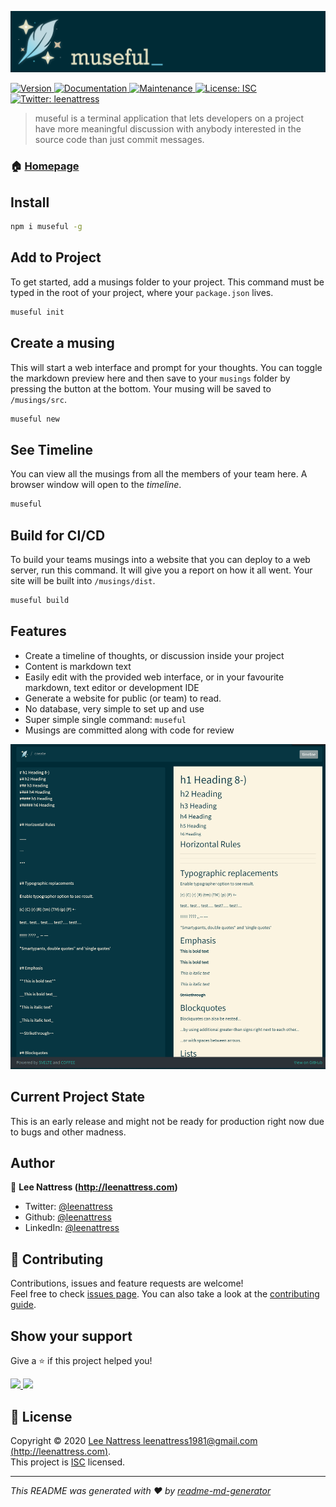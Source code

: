 ![images\header.png](header.png)
<p>
  <a href="https://www.npmjs.com/package/museful" target="_blank">
    <img alt="Version" src="https://img.shields.io/npm/v/museful.svg">
  </a>
  <a href="https://github.com/leenattress/museful#readme" target="_blank">
    <img alt="Documentation" src="https://img.shields.io/badge/documentation-yes-brightgreen.svg" />
  </a>
  <a href="https://github.com/leenattress/museful/graphs/commit-activity" target="_blank">
    <img alt="Maintenance" src="https://img.shields.io/badge/Maintained%3F-yes-green.svg" />
  </a>
  <a href="https://github.com/leenattress/museful/blob/master/LICENSE" target="_blank">
    <img alt="License: ISC" src="https://img.shields.io/github/license/leenattress/museful" />
  </a>
  <a href="https://twitter.com/leenattress" target="_blank">
    <img alt="Twitter: leenattress" src="https://img.shields.io/twitter/follow/leenattress.svg?style=social" />
  </a>
</p>

> museful is a terminal application that lets developers on a project have more meaningful discussion with anybody interested in the source code than just commit messages.

### 🏠 [Homepage](https://github.com/leenattress/museful)

## Install

```sh
npm i museful -g
```

## Add to Project

To get started, add a musings folder to your project. This command must be typed in the root of your project, where your `package.json` lives.

```sh
museful init
```

## Create a musing

This will start a web interface and prompt for your thoughts. You can toggle the markdown preview here and then save to your `musings` folder by pressing the button at the bottom. Your musing will be saved to `/musings/src`.

```sh
museful new
```

## See Timeline

You can view all the musings from all the members of your team here. A browser window will open to the _timeline_.

```sh
museful
```

## Build for CI/CD

To build your teams musings into a website that you can deploy to a web server, run this command. It will give you a report on how it all went. Your site will be built into `/musings/dist`.

```sh
museful build
```

## Features

- Create a timeline of thoughts, or discussion inside your project
- Content is markdown text
- Easily edit with the provided web interface, or in your favourite markdown, text editor or development IDE
- Generate a website for public (or team) to read.
- No database, very simple to set up and use
- Super simple single command: `museful`
- Musings are committed along with code for review

![images\museful-markdown.png](museful-markdown.png)

## Current Project State

This is an early release and might not be ready for production right now due to bugs and other madness.

## Author

👤 **Lee Nattress (http://leenattress.com)**

* Twitter: [@leenattress](https://twitter.com/leenattress)
* Github: [@leenattress](https://github.com/leenattress)
* LinkedIn: [@leenattress](https://linkedin.com/in/leenattress)

## 🤝 Contributing

Contributions, issues and feature requests are welcome!<br />Feel free to check [issues page](https://github.com/leenattress/museful/issues). You can also take a look at the [contributing guide](https://github.com/leenattress/museful/blob/master/CONTRIBUTING.md).

## Show your support

Give a ⭐️ if this project helped you!

<a href="https://www.patreon.com/leenattress">
  <img src="https://c5.patreon.com/external/logo/become_a_patron_button@2x.png" width="160">
</a>

<a href="https://ko-fi.com/leenattress">
  <img src="https://i.imgur.com/afJzsuz.png" width="160">
</a>


## 📝 License

Copyright © 2020 [Lee Nattress <leenattress1981@gmail.com> (http://leenattress.com)](https://github.com/leenattress).<br />
This project is [ISC](https://github.com/leenattress/museful/blob/master/LICENSE) licensed.

***
_This README was generated with ❤️ by [readme-md-generator](https://github.com/kefranabg/readme-md-generator)_